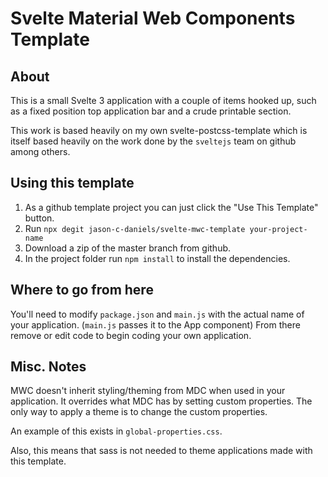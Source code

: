 # Svelte Material Web Components Template

## About
This is a small Svelte 3 application with a couple of items hooked up, such as a 
fixed position top application bar and a crude printable section. 

This work is based heavily on my own svelte-postcss-template which is itself 
based heavily on the work done by the `sveltejs` team on github among others.


## Using this template
1. As a github template project  you can just click the "Use This Template" button.
2. Run `npx degit jason-c-daniels/svelte-mwc-template your-project-name`
3. Download a zip of the master branch from github.
4. In the project folder run `npm install` to install the dependencies.

## Where to go from here
You'll need to modify `package.json` and `main.js` with the actual name of your application. 
(`main.js` passes it to the App component)  From there remove or edit code to begin 
coding your own application.

## Misc. Notes
MWC doesn't inherit styling/theming from MDC when 
used in your application. It overrides what MDC has by setting custom properties. 
The only way to apply a theme is to change the custom properties.

An example of this exists in `global-properties.css`.

Also, this means that sass is not needed to theme applications made with this 
template.
